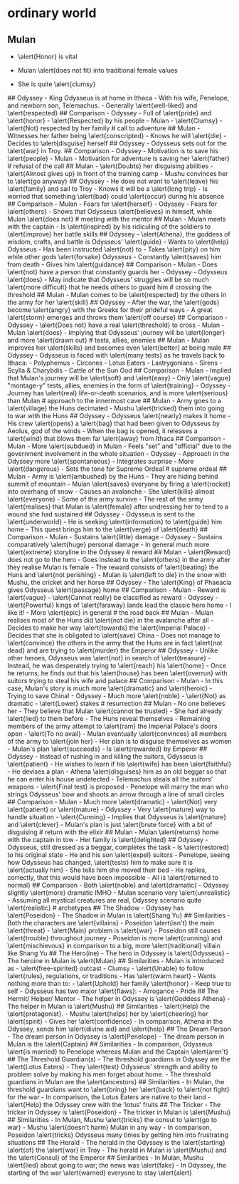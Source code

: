 
# ordinary world

## Mulan

- \alert{Honor} is vital

- Mulan \alert{does not fit} into traditional female values

- She is quite \alert{clumsy}

<!--- \alert{Embarrasses} herself in front of the matchmaker--!>

## Odyssey

- King Odysseus is at home in Ithaca

- With his wife, Penelope, and newborn son, Telemachus.

- Generally \alert{well-liked} and \alert{respected}

## Comparison

- Odyssey

    - Full of \alert{pride} and \alert{honor}

    - \alert{Respected} by his people

- Mulan

    - \alert{Clumsy}

    - \alert{Not} respected by her family

# call to adventure

## Mulan

- Witnesses her father being \alert{conscripted}

- Knows he will \alert{die}

- Decides to \alert{disguise} herself

## Odyssey

- Odysseus sets out for the \alert{war} in Troy.

## Comparison

- Odyssey

    - Motivation is to save his \alert{people}

- Mulan

    - Motivation for adventure is saving her \alert{father}

# refusal of the call

## Mulan

- \alert{Doubts} her disguising abilities

- \alert{Almost gives up} in front of the training camp

- Mushu convinces her to \alert{go anyway}

## Odyssey

- He does not want to \alert{leave} his \alert{family} and sail to Troy

- Knows it will be a \alert{long trip}

- Is worried that something \alert{bad} could \alert{occur} during his absence

## Comparison

- Mulan

    - Fears for \alert{herself}

- Odyssey

    - Fears for \alert{others}

- Shows that Odysseus \alert{believes} in himself, while Mulan \alert{does not}

# meeting with the mentor

## Mulan

- Mulan meets with the captain

- Is \alert{inspired} by his ridiculing of the soldiers to \alert{improve} her
  battle skills

## Odyssey

- \alert{Athena}, the goddess of wisdom, crafts, and battle is Odysseus'
  \alert{guide}

- Wants to \alert{help} Odysseus

- Has been instructed \alert{not} to

- Takes \alert{pity} on him while other gods \alert{forsake} Odysseus

- Constantly \alert{saves} him from death

- Gives him \alert{guidance}

## Comparison

- Mulan

    - Does \alert{not} have a person that constantly guards her

- Odyssey

    - Odysseus \alert{does}

- May indicate that Odysseus' struggles will be so much \alert{more difficult}
  that he needs others to guard him

# crossing the threshold

## Mulan

- Mulan comes to be \alert{respected} by the others in the army for her
  \alert{skill}

## Odyssey

- After the war, the \alert{gods} become \alert{angry} with the Greeks for
  their prideful ways

- A great \alert{storm} emerges and throws them \alert{off course}

## Comparison

- Odyssey

    - \alert{Does not} have a real \alert{threshold} to cross

- Mulan

    - Mulan \alert{does}

- Implying that Odysseus' journey will be \alert{longer} and more \alert{drawn
  out}

# tests, allies, enemies

## Mulan

- Mulan improves her \alert{skills} and becomes even \alert{better} at being
  male


## Odyssey

- Odysseus is faced with \alert{many tests} as he travels back to Ithaca:

    - Polyphemus

    - Circones

    - Lotus Eaters

    - Lastrygonians

    - Sirens

    - Scylla & Charybdis

    - Cattle of the Sun God

## Comparison

- Mulan

    - Implied that Mulan's journey will be \alert{soft} and \alert{easy}

    - Only \alert{vague} "montage-y" tests, allies, enemies in the form of
      \alert{training}

- Odyssey

    - Journey has \alert{real} life-or-death scenarios, and is more
      \alert{serious} than Mulan

# approach to the innermost cave

## Mulan

- Army goes to a \alert{village} the Huns decimated

- Mushu \alert{tricked} them into going to war with the Huns

## Odyssey

- Odysseus \alert{nearly} makes it home

- His crew \alert{opens} a \alert{bag} that had been given to Odysseus by
  Aeolus, god of the winds

- When the bag is opened, it releases a \alert{wind} that blows them far
  \alert{away} from Ithaca

## Comparison

- Mulan

    - More \alert{subdued} in Mulan

    - Feels "set" and "official" due to the government involvement in the whole
      situation

- Odyssey

    - Approach in the Odyssey more \alert{spontaneous}

    - Integrates surprise

    - More \alert{dangerous}

    - Sets the tone for Supreme Ordeal

# supreme ordeal

## Mulan

- Army is \alert{ambushed} by the Huns

- They are hiding behind summit of mountain

<!--- All hope is lost--!>

- Mulan \alert{saves} everyone by firing a \alert{rocket} into overhang of snow

- Causes an avalanche

- She \alert{kills} almost \alert{everyone}

- Some of the army survive

- The rest of the army \alert{realises} that Mulan is \alert{female} after
  undressing her to tend to a wound she had sustained

## Odyssey

- Odysseus is sent to the \alert{underworld}

- He is seeking \alert{information} to \alert{guide} him home

- This quest brings him to the \alert{verge} of \alert{death}

## Comparison

- Mulan

    - Sustains \alert{little} damage

- Odyssey

    - Sustains comparatively \alert{huge} personal damage

- In general much more \alert{extreme} storyline in the Odyssey

# reward

## Mulan

- \alert{Reward} does not go to the hero

- Goes instead to the \alert{others} in the army after they realise Mulan is
  female

- The reward consists of \alert{beating} the Huns and \alert{not perishing}

- Mulan is \alert{left to die} in the snow with Mushu, the cricket and her
  horse

## Odyssey

- The \alert{King} of Phaeacia gives Odysseus \alert{passage} home

## Comparison

- Mulan

    - Reward is \alert{vague}

    - \alert{Cannot really} be classified as reward

- Odyssey

    - \alert{Powerful} kings of \alert{faraway} lands lead the classic hero
      home

    - I like it!

    - More \alert{epic} in general

# the road back

## Mulan

- Mulan realises most of the Huns did \alert{not die} in the avalanche after
  all

- Decides to make her way \alert{towards} the \alert{Imperial Palace}

- Decides that she is obligated to \alert{save} China

- Does not manage to \alert{convince} the others in the army that the Huns are
  in fact \alert{not dead} and are trying to \alert{murder} the Emperor

## Odyssey

- Unlike other heroes, Odysseus was \alert{not} in search of \alert{treasure}

- Instead, he was desperately trying to \alert{reach} his \alert{home}

- Once he returns, he finds out that his \alert{house} has been \alert{overrun}
  with suitors trying to steal his wife and palace

## Comparison

- Mulan

    - In this case, Mulan's story is much more \alert{dramatic} and
      \alert{heroic}

    - Trying to save China!

- Odyssey

    - Much more \alert{noble}

    - \alert{Not} as dramatic

    - \alert{Lower} stakes

# resurrection

## Mulan

- No one believes her

- They believe that Mulan \alert{cannot be trusted}

    - She had already \alert{lied} to them before

- The Huns reveal themselves

- Remaining members of the army attempt to \alert{ram} the Imperial Palace's
  doors open

- \alert{To no avail}

- Mulan eventually \alert{convinces} all members of the army to \alert{join
  her}
 
- Her plan is to disguise themselves as women

- Mulan's plan \alert{succeeds}

- Is \alert{rewarded} by Emperor

## Odyssey

- Instead of rushing in and killing the suitors, Odysseus is \alert{patient}

- He wishes to learn if his \alert{wife} has been \alert{faithful}

- He devises a plan

- Athena \alert{disguises} him as an old beggar so that he can enter his house
  undetected

- Telemachus steals all the suitors’ weapons

- \alert{Final test} is proposed

- Penelope will marry the man who strings Odysseus' bow and shoots an arrow
  through a line of small circles

## Comparison

- Mulan

    - Much more \alert{dramatic}

    - \alert{Not} very \alert{patient} or \alert{mature}

- Odyssey

    - Very \alert{mature} way to handle situation

    - \alert{Cunning}

- Implies that Odysseus is \alert{mature} and \alert{clever}

- Mulan's plan is just \alert{brute force} with a bit of disguising

# return with the elixir

## Mulan

<!--- Instead, the Emperor hands Mulan a \alert{sword} and
a \alert{necklace}--!>

- Mulan \alert{returns} home with the captain in tow

- Her family is \alert{delighted}

<!--- Mulan's family is also \alert{impressed} with the gifts Mulan
received--!>

## Odyssey

- Odysseus, still dressed as a beggar, completes the task

- Is \alert{restored} to his original state

- He and his son \alert{expel} suitors

- Penelope, seeing how Odysseus has changed, \alert{tests} him to make sure it
  is \alert{actually him}

- She tells him she moved their bed

- He replies, correctly, that this would have been impossible

- All is \alert{returned to normal}

## Comparison

- Both \alert{noble} and \alert{dramatic}

- Odyssey slightly \alert{more} dramatic IMHO

- Mulan scenario very \alert{unrealistic}

- Assuming all mystical creatures are real, Odyssey scenario quite
  \alert{realistic}

# archetypes

## The Shadow

- Odyssey has \alert{Poseidon}

<!--    - conforms to archetype creates \alert{trouble} to Odysseus--!>

- The Shadow in Mulan is \alert{Shang Yu}

<!--    - Shang Yu conforms to his archetype as he is the \alert{leader of the
Huns}--!>

## Similarities

- Both the characters are \alert{villains}

- Poseidon \alert{isn't} the main \alert{threat}

    - \alert{Main} problem is \alert{war}

    - Poseidon still causes \alert{trouble} throughout journey

- Poseidon is more \alert{cunning} and \alert{mischievous} in comparison to
  a big, more \alert{traditional} villain like Shang Yu

## The Hero(ine)

- The hero in Odyssey is \alert{Odysseus}

<!--    - He conforms to his archetype as he is the leader and king and he is
the \alert{main saver} of the story--!>

- The heroine in Mulan is \alert{Mulan}

<!--    - Mulan conforms to her archetype by \alert{saving the whole of
China}--!>

## Similarities

- Mulan is introduced as

    - \alert{free-spirited} outcast

    - Clumsy

    - \alert{Unable} to follow \alert{rules}, regulations, or traditions

- Has \alert{warm heart}

- Wants nothing more than to:

    - \alert{Uphold} her family \alert{honor}

    - Keep true to self

- Odysseus has two major \alert{flaws}:

    - Arrogance

    - Pride

<!--- In comparison, Mulan is very \alert{selfless} and puts \alert{others
before her}--!>

## The Hermit/ Helper/ Mentor

- The helper in Odyssey is \alert{Goddess Athena}

<!--    - She conforms to her archetype by \alert{helping} through the
journey--!>

- The helper in Mulan is \alert{Mushu}

<!--    - Mushu conforms to his archetype as he \alert{guides} her and
\alert{convinces} her to not give up--!>

## Similarities

- \alert{Help} the \alert{protagonist}.

- Mushu \alert{helps} her by \alert{cheering} her \alert{spirit}

    - Gives her \alert{confidence}

- In comparison, Athena in the Odyssey, sends him \alert{divine aid} and
  \alert{help}

## The Dream Person

- The dream person in Odyssey is \alert{Penelope}

<!--    - She conforms to the archetype as she is \alert{married to
Odysseus}--!>

- The dream person in Mulan is the \alert{Captain}

<!--    - He conforms to the archetype as Mulan and the Captain \alert{like
each other}--!>

## Similarities

- In comparison, Odysseus \alert{is married} to Penelope whereas Mulan and the
  Captain \alert{aren't}

## The Threshold Guardian(s)

- The threshold guardians in Odyssey are the \alert{Lotus Eaters}

    - They \alert{test} Odysseus' strength and ability to problem solve by
      making his men forget about home.

- The threshold guardians in Mulan are the \alert{ancestors}

<!--    - They conform to the archetype as they are \alert{not real} people and
\alert{guide} Mushu to help Mulan--!>

## Similarities

- In Mulan, the threshold guardians want to \alert{bring} her \alert{back} to
  \alert{not fight} for the war

- In comparison, the Lotus Eaters are native to their land

- \alert{Help} the Odyssey crew with the 'lotus' fruits

## The Tricker

- The tricker in Odyssey is \alert{Poseidon}

<!--    - Poseidon conforms to the archetype by \alert{tricking} Odysseus
through the adventure--!>

- The tricker in Mulan is \alert{Mushu}

<!--    - Mushu conforms to the archetype by \alert{lying} to the consul--!>

## Similarities

- In Mulan, Mushu \alert{tricks} the consul to \alert{go to war}

- Mushu \alert{doesn't harm} Mulan in any way

- In comparison, Poseidon \alert{tricks} Odysseus many times by getting him
  into frustrating situations

## The Herald

- The herald in the Odyssey is the \alert{starting} \alert{of} the \alert{war}
  in Troy

<!--    - This conforms to the archetype because it tells Odysseus to \alert{go
to war}--!>

- The herald in Mulan is \alert{Mushu} and the \alert{Consul} of the Emperor

<!--    - He conforms to the archetype by \alert{telling the "news"} to the
Captain--!>

## Similarities

- In Mulan, Mushu \alert{lied} about going to war; the news was \alert{fake}

- In Odyssey, the starting of the war \alert{warned} everyone to stay
  \alert{alert}
